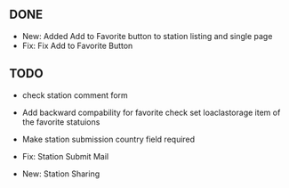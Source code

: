 DONE
----------
* New: Added Add to Favorite button to station listing and single page
* Fix: Fix Add to Favorite Button


TODO
----------
* check station comment form
* Add backward compability for favorite check set loaclastorage item of the favorite statuions

* Make station submission country field required
* Fix: Station Submit Mail
* New: Station Sharing
